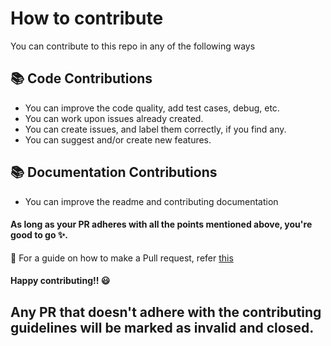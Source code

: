 # How to contribute
You can contribute to this repo in any of the following ways

## :books: Code Contributions
* You can improve the code quality, add test cases, debug, etc.
* You can work upon issues already created.
* You can create issues, and label them correctly, if you find any.
* You can suggest and/or create new features.

## :books: Documentation Contributions
* You can improve the readme and contributing documentation


#### As long as your PR adheres with all the points mentioned above, you're good to go :sparkles:. 
:pencil: For a guide on how to make a Pull request, refer [this](https://docs.github.com/en/pull-requests/collaborating-with-pull-requests/proposing-changes-to-your-work-with-pull-requests/creating-a-pull-request)

#### Happy contributing!! :smiley:

## Any PR that doesn't adhere with the contributing guidelines will be marked as invalid and closed.
